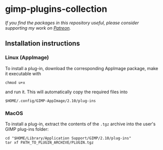 # gimp-plugins-collection
*If you find the packages in this repository useful, please consider supporting my work on [Patreon](https://www.patreon.com/andreaferrero).*

## Installation instructions

### Linux (AppImage)

To install a plug-in, download the corresponding AppImage package, make it executable with 
```
chmod u+x
```
and run it.
This will automatically copy the required files into 
```
$HOME/.config/GIMP-AppImage/2.10/plug-ins
```

### MacOS

To install a plug-in, extract the contents of the `.tgz` archive into the user's GIMP plug-ins folder:
```
cd "$HOME/Library/Application Support/GIMP/2.10/plug-ins"
tar xf PATH_TO_PLUGIN_ARCHIVE/PLUGIN.tgz
```
